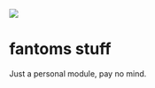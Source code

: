 ![](https://img.shields.io/badge/Foundry-v10.0.0-informational)


# fantoms stuff

Just a personal module, pay no mind.